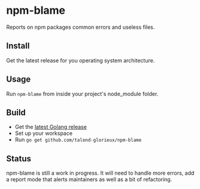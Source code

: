 # npm-blame

Reports on npm packages common errors and useless files.

## Install

Get the latest release for you operating system architecture.

## Usage

Run `npm-blame` from inside your project's node_module folder.

## Build 
* Get the [latest Golang release](https://golang.org/dl/)
* Set up your workspace
* Run `go get github.com/talend-glorieux/npm-blame` 

## Status

npm-blame is still a work in progress. It will need to handle more errors, add a
report mode that alerts maintainers as well as a bit of refactoring.
